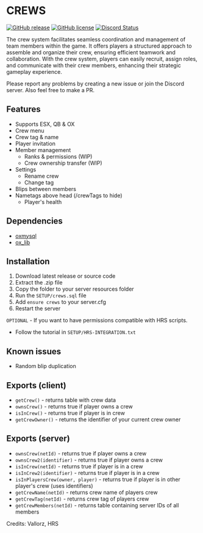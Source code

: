 # CREWS
[![GitHub release](https://img.shields.io/github/v/release/LikeManTV/crews.svg)](https://github.com/LikeManTV/crews/releases/latest)
[![GitHub license](https://img.shields.io/github/license/LikeManTV/crews.svg)](LICENSE)
<a href="https://discordapp.com/invite/55aQNKzQVW" title="Chat on Discord"><img alt="Discord Status" src="https://discordapp.com/api/guilds/912329245789933569/widget.png"></a>

The crew system facilitates seamless coordination and management of team members within the game. It offers players a structured approach to assemble and organize their crew, ensuring efficient teamwork and collaboration. With the crew system, players can easily recruit, assign roles, and communicate with their crew members, enhancing their strategic gameplay experience.

Please report any problems by creating a new issue or join the Discord server.
Also feel free to make a PR.

## Features
- Supports ESX, QB & OX
- Crew menu
- Crew tag & name
- Player invitation
- Member management
  - Ranks & permissions (WIP)
  - Crew ownership transfer (WIP)
- Settings
  - Rename crew
  - Change tag
- Blips between members
- Nametags above head (/crewTags to hide)
  - Player's health

## Dependencies
- [oxmysql](https://github.com/overextended/oxmysql)
- [ox_lib](https://github.com/overextended/ox_lib)

## Installation
1. Download latest release or source code
2. Extract the .zip file
3. Copy the folder to your server resources folder
4. Run the `SETUP/crews.sql` file
5. Add `ensure crews` to your server.cfg
6. Restart the server

`OPTIONAL` - If you want to have permissions compatible with HRS scripts.
- Follow the tutorial in `SETUP/HRS-INTEGRATION.txt`

## Known issues
- Random blip duplication

## Exports (client)
- `getCrew()` - returns table with crew data
- `ownsCrew()` - returns true if player owns a crew
- `isInCrew()` - returns true if player is in crew
- `getCrewOwner()` - returns the identifier of your current crew owner

## Exports (server)
- `ownsCrew(netId)` - returns true if player owns a crew
- `ownsCrew2(identifier)` - returns true if player owns a crew
- `isInCrew(netId)` - returns true if player is in a crew
- `isInCrew2(identifier)` - returns true if player is in a crew
- `isInPlayersCrew(owner, player)` - returns true if player is in other player's crew (uses identifiers)
- `getCrewName(netId)` - returns crew name of players crew
- `getCrewTag(netId)` - returns crew tag of players crew
- `getCrewMembers(netId)` - returns table containing server IDs of all members

Credits: Vallorz, HRS
